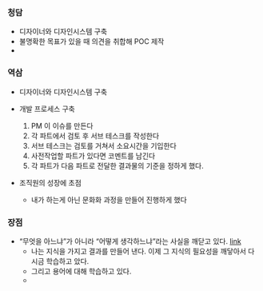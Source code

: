 ### 청담

-   디자이너와 디자인시스템 구축
-   불명확한 목표가 있을 때 의견을 취합해 POC 제작
-

### 역삼

-   디자이너와 디자인시스템 구축

-   개발 프로세스 구축

    1. PM 이 이슈를 만든다
    2. 각 파트에서 검토 후 서브 테스크를 작성한다
    3. 서브 테스크는 검토를 거쳐서 소요시간을 기입한다
    4. 사전작업할 파트가 있다면 코멘트를 남긴다
    5. 각 파트가 다음 파트로 전달한 결과물의 기준을 정하게 했다.

-   조직원의 성장에 초점
    -   내가 하는게 아닌 문화화 과정을 만들어 진행하게 했다

### 장점

-   “무엇을 아느냐”가 아니라 “어떻게 생각하느냐”라는 사실을 깨닫고 있다. [link](https://hyunseob.github.io/2016/02/21/how-to-become-a-great-frontend-engineer/)
    -   나는 지식을 가지고 결과를 만들어 낸다. 이제 그 지식의 필요성을 깨닿아서 다시금 학습하고 았다.
    -   그리고 용어에 대해 학습하고 있다.
    -
